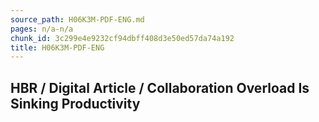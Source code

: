 ```yaml
---
source_path: H06K3M-PDF-ENG.md
pages: n/a-n/a
chunk_id: 3c299e4e9232cf94dbff408d3e50ed57da74a192
title: H06K3M-PDF-ENG
---
```

## HBR / Digital Article / Collaboration Overload Is Sinking Productivity
